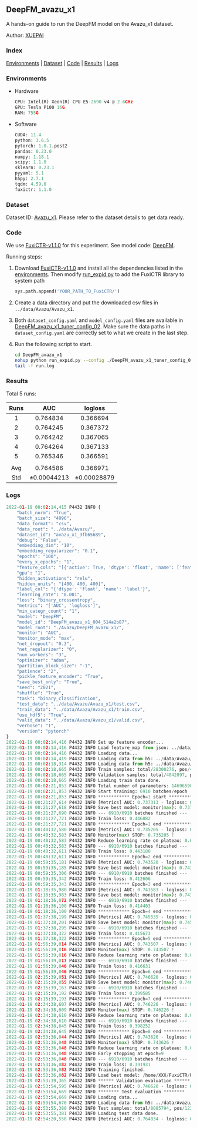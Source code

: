 ## DeepFM_avazu_x1

A hands-on guide to run the DeepFM model on the Avazu_x1 dataset.

Author: [XUEPAI](https://github.com/xue-pai)

### Index
[Environments](#Environments) | [Dataset](#Dataset) | [Code](#Code) | [Results](#Results) | [Logs](#Logs)

### Environments
+ Hardware

  ```python
  CPU: Intel(R) Xeon(R) CPU E5-2690 v4 @ 2.6GHz
  GPU: Tesla P100 16G
  RAM: 755G

  ```

+ Software

  ```python
  CUDA: 11.4
  python: 3.6.5
  pytorch: 1.0.1.post2
  pandas: 0.23.0
  numpy: 1.18.1
  scipy: 1.1.0
  sklearn: 0.23.1
  pyyaml: 5.1
  h5py: 2.7.1
  tqdm: 4.59.0
  fuxictr: 1.1.0
  ```

### Dataset
Dataset ID: [Avazu_x1](https://github.com/openbenchmark/BARS/blob/master/ctr_prediction/datasets/Avazu/README.md#Avazu_x1). Please refer to the dataset details to get data ready.

### Code

We use [FuxiCTR-v1.1.0](fuxictr_url) for this experiment. See model code: [DeepFM](https://github.com/xue-pai/FuxiCTR/blob/v1.1.0/fuxictr/pytorch/models/DeepFM.py).

Running steps:

1. Download [FuxiCTR-v1.1.0](fuxictr_url) and install all the dependencies listed in the [environments](#environments). Then modify [run_expid.py](./run_expid.py#L5) to add the FuxiCTR library to system path
    
    ```python
    sys.path.append('YOUR_PATH_TO_FuxiCTR/')
    ```

2. Create a data directory and put the downloaded csv files in `../data/Avazu/Avazu_x1`.

3. Both `dataset_config.yaml` and `model_config.yaml` files are available in [DeepFM_avazu_x1_tuner_config_02](./DeepFM_avazu_x1_tuner_config_02). Make sure the data paths in `dataset_config.yaml` are correctly set to what we create in the last step.

4. Run the following script to start.

    ```bash
    cd DeepFM_avazu_x1
    nohup python run_expid.py --config ./DeepFM_avazu_x1_tuner_config_02 --expid DeepFM_avazu_x1_004_514a2b87 --gpu 0 > run.log &
    tail -f run.log
    ```

### Results

Total 5 runs:

| Runs | AUC | logloss  |
|:--------------------:|:--------------------:|:--------------------:|
| 1 | 0.764834 | 0.366694  |
| 2 | 0.764245 | 0.367372  |
| 3 | 0.764242 | 0.367065  |
| 4 | 0.764264 | 0.367133  |
| 5 | 0.765346 | 0.366591  |
| | | | 
| Avg | 0.764586 | 0.366971 |
| Std | &#177;0.00044213 | &#177;0.00028879 |


### Logs
```python
2022-01-19 00:02:14,415 P4432 INFO {
    "batch_norm": "True",
    "batch_size": "4096",
    "data_format": "csv",
    "data_root": "../data/Avazu/",
    "dataset_id": "avazu_x1_3fb65689",
    "debug": "False",
    "embedding_dim": "10",
    "embedding_regularizer": "0.1",
    "epochs": "100",
    "every_x_epochs": "1",
    "feature_cols": "[{'active': True, 'dtype': 'float', 'name': ['feat_1', 'feat_2', 'feat_3', 'feat_4', 'feat_5', 'feat_6', 'feat_7', 'feat_8', 'feat_9', 'feat_10', 'feat_11', 'feat_12', 'feat_13', 'feat_14', 'feat_15', 'feat_16', 'feat_17', 'feat_18', 'feat_19', 'feat_20', 'feat_21', 'feat_22'], 'type': 'categorical'}]",
    "gpu": "1",
    "hidden_activations": "relu",
    "hidden_units": "[400, 400, 400]",
    "label_col": "{'dtype': 'float', 'name': 'label'}",
    "learning_rate": "0.001",
    "loss": "binary_crossentropy",
    "metrics": "['AUC', 'logloss']",
    "min_categr_count": "1",
    "model": "DeepFM",
    "model_id": "DeepFM_avazu_x1_004_514a2b87",
    "model_root": "./Avazu/DeepFM_avazu_x1/",
    "monitor": "AUC",
    "monitor_mode": "max",
    "net_dropout": "0.3",
    "net_regularizer": "0",
    "num_workers": "3",
    "optimizer": "adam",
    "partition_block_size": "-1",
    "patience": "2",
    "pickle_feature_encoder": "True",
    "save_best_only": "True",
    "seed": "2021",
    "shuffle": "True",
    "task": "binary_classification",
    "test_data": "../data/Avazu/Avazu_x1/test.csv",
    "train_data": "../data/Avazu/Avazu_x1/train.csv",
    "use_hdf5": "True",
    "valid_data": "../data/Avazu/Avazu_x1/valid.csv",
    "verbose": "1",
    "version": "pytorch"
}
2022-01-19 00:02:14,416 P4432 INFO Set up feature encoder...
2022-01-19 00:02:14,416 P4432 INFO Load feature_map from json: ../data/Avazu/avazu_x1_3fb65689/feature_map.json
2022-01-19 00:02:14,416 P4432 INFO Loading data...
2022-01-19 00:02:14,419 P4432 INFO Loading data from h5: ../data/Avazu/avazu_x1_3fb65689/train.h5
2022-01-19 00:02:18,314 P4432 INFO Loading data from h5: ../data/Avazu/avazu_x1_3fb65689/valid.h5
2022-01-19 00:02:18,665 P4432 INFO Train samples: total/28300276, pos/4953382, neg/23346894, ratio/17.50%, blocks/1
2022-01-19 00:02:18,665 P4432 INFO Validation samples: total/4042897, pos/678699, neg/3364198, ratio/16.79%, blocks/1
2022-01-19 00:02:18,665 P4432 INFO Loading train data done.
2022-01-19 00:02:21,853 P4432 INFO Total number of parameters: 14696590.
2022-01-19 00:02:21,853 P4432 INFO Start training: 6910 batches/epoch
2022-01-19 00:02:21,853 P4432 INFO ************ Epoch=1 start ************
2022-01-19 00:21:27,614 P4432 INFO [Metrics] AUC: 0.737313 - logloss: 0.401376
2022-01-19 00:21:27,618 P4432 INFO Save best model: monitor(max): 0.737313
2022-01-19 00:21:27,690 P4432 INFO --- 6910/6910 batches finished ---
2022-01-19 00:21:27,721 P4432 INFO Train loss: 0.446882
2022-01-19 00:21:27,721 P4432 INFO ************ Epoch=1 end ************
2022-01-19 00:40:32,580 P4432 INFO [Metrics] AUC: 0.735205 - logloss: 0.401558
2022-01-19 00:40:32,583 P4432 INFO Monitor(max) STOP: 0.735205 !
2022-01-19 00:40:32,583 P4432 INFO Reduce learning rate on plateau: 0.000100
2022-01-19 00:40:32,583 P4432 INFO --- 6910/6910 batches finished ---
2022-01-19 00:40:32,611 P4432 INFO Train loss: 0.443180
2022-01-19 00:40:32,611 P4432 INFO ************ Epoch=2 end ************
2022-01-19 00:59:35,181 P4432 INFO [Metrics] AUC: 0.743520 - logloss: 0.397635
2022-01-19 00:59:35,185 P4432 INFO Save best model: monitor(max): 0.743520
2022-01-19 00:59:35,306 P4432 INFO --- 6910/6910 batches finished ---
2022-01-19 00:59:35,342 P4432 INFO Train loss: 0.412606
2022-01-19 00:59:35,343 P4432 INFO ************ Epoch=3 end ************
2022-01-19 01:18:35,980 P4432 INFO [Metrics] AUC: 0.743583 - logloss: 0.397054
2022-01-19 01:18:35,983 P4432 INFO Save best model: monitor(max): 0.743583
2022-01-19 01:18:36,072 P4432 INFO --- 6910/6910 batches finished ---
2022-01-19 01:18:36,100 P4432 INFO Train loss: 0.414403
2022-01-19 01:18:36,100 P4432 INFO ************ Epoch=4 end ************
2022-01-19 01:37:38,199 P4432 INFO [Metrics] AUC: 0.745535 - logloss: 0.396151
2022-01-19 01:37:38,201 P4432 INFO Save best model: monitor(max): 0.745535
2022-01-19 01:37:38,295 P4432 INFO --- 6910/6910 batches finished ---
2022-01-19 01:37:38,322 P4432 INFO Train loss: 0.415673
2022-01-19 01:37:38,322 P4432 INFO ************ Epoch=5 end ************
2022-01-19 01:56:39,014 P4432 INFO [Metrics] AUC: 0.743507 - logloss: 0.397280
2022-01-19 01:56:39,016 P4432 INFO Monitor(max) STOP: 0.743507 !
2022-01-19 01:56:39,016 P4432 INFO Reduce learning rate on plateau: 0.000010
2022-01-19 01:56:39,017 P4432 INFO --- 6910/6910 batches finished ---
2022-01-19 01:56:39,046 P4432 INFO Train loss: 0.416631
2022-01-19 01:56:39,046 P4432 INFO ************ Epoch=6 end ************
2022-01-19 02:15:39,051 P4432 INFO [Metrics] AUC: 0.746620 - logloss: 0.395728
2022-01-19 02:15:39,055 P4432 INFO Save best model: monitor(max): 0.746620
2022-01-19 02:15:39,163 P4432 INFO --- 6910/6910 batches finished ---
2022-01-19 02:15:39,192 P4432 INFO Train loss: 0.399585
2022-01-19 02:15:39,193 P4432 INFO ************ Epoch=7 end ************
2022-01-19 02:34:38,607 P4432 INFO [Metrics] AUC: 0.746226 - logloss: 0.395861
2022-01-19 02:34:38,609 P4432 INFO Monitor(max) STOP: 0.746226 !
2022-01-19 02:34:38,610 P4432 INFO Reduce learning rate on plateau: 0.000001
2022-01-19 02:34:38,610 P4432 INFO --- 6910/6910 batches finished ---
2022-01-19 02:34:38,645 P4432 INFO Train loss: 0.398252
2022-01-19 02:34:38,645 P4432 INFO ************ Epoch=8 end ************
2022-01-19 02:53:36,044 P4432 INFO [Metrics] AUC: 0.743626 - logloss: 0.397129
2022-01-19 02:53:36,048 P4432 INFO Monitor(max) STOP: 0.743626 !
2022-01-19 02:53:36,048 P4432 INFO Reduce learning rate on plateau: 0.000001
2022-01-19 02:53:36,048 P4432 INFO Early stopping at epoch=9
2022-01-19 02:53:36,048 P4432 INFO --- 6910/6910 batches finished ---
2022-01-19 02:53:36,082 P4432 INFO Train loss: 0.391931
2022-01-19 02:53:36,082 P4432 INFO Training finished.
2022-01-19 02:53:36,082 P4432 INFO Load best model: /home/XXX/FuxiCTR/benchmarks/Avazu/DeepFM_avazu_x1/avazu_x1_3fb65689/DeepFM_avazu_x1_004_514a2b87.model
2022-01-19 02:53:39,365 P4432 INFO ****** Validation evaluation ******
2022-01-19 02:53:54,595 P4432 INFO [Metrics] AUC: 0.746620 - logloss: 0.395728
2022-01-19 02:53:54,669 P4432 INFO ******** Test evaluation ********
2022-01-19 02:53:54,669 P4432 INFO Loading data...
2022-01-19 02:53:54,670 P4432 INFO Loading data from h5: ../data/Avazu/avazu_x1_3fb65689/test.h5
2022-01-19 02:53:55,380 P4432 INFO Test samples: total/8085794, pos/1232985, neg/6852809, ratio/15.25%, blocks/1
2022-01-19 02:53:55,381 P4432 INFO Loading test data done.
2022-01-19 02:54:20,558 P4432 INFO [Metrics] AUC: 0.764834 - logloss: 0.366694

```
